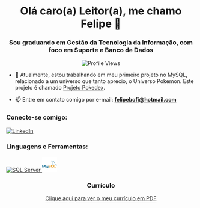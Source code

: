 <h1 align="center">Olá caro(a) Leitor(a), me chamo Felipe 👋</h1>
<h3 align="center">Sou graduando em Gestão da Tecnologia da Informação, com foco em Suporte e Banco de Dados</h3>

<p align="center">
  <img src="https://komarev.com/ghpvc/?username=felipebofi09&label=Profile%20views&color=0e75b6&style=flat" alt="Profile Views" />
</p>

- 🔭 Atualmente, estou trabalhando em meu primeiro projeto no MySQL, relacionado a um universo que tanto aprecio, o Universo Pokemon. Este projeto é chamado [Projeto Pokedex](https://github.com/felipebofi09/Projeto_Pokedex). 

- 📫 Entre em contato comigo por e-mail: **felipebofi@hotmail.com**

<h3 align="left">Conecte-se comigo:</h3>
<p align="left">
  <a href="https://www.linkedin.com/in/felipe-bofi-137559199/" target="_blank">
    <img align="center" src="https://raw.githubusercontent.com/rahuldkjain/github-profile-readme-generator/master/src/images/icons/Social/linked-in-alt.svg" alt="LinkedIn" height="30" width="40" />
  </a>
</p>

<h3 align="left">Linguagens e Ferramentas:</h3>
<p align="left">
  <a href="https://www.microsoft.com/en-us/sql-server" target="_blank" rel="noreferrer">
    <img src="https://www.svgrepo.com/show/303229/microsoft-sql-server-logo.svg" alt="SQL Server" width="40" height="40" />
  </a>
  <a href="https://www.mysql.com/" target="_blank" rel="noreferrer">
    <img src="https://raw.githubusercontent.com/devicons/devicon/master/icons/mysql/mysql-original-wordmark.svg" alt="MySQL" width="40" height="40" />
  </a>
  <!-- Adicione outras ferramentas e linguagens com os respectivos links e imagens, se desejar -->
</p>

<h3 align="center">Currículo</h3>
<p align="center">
  <a href="https://github.com/felipebofi09/curriculofelipebofi/files/12134915/Curriculo.-.Felipe.Bofi.pdf" target="_blank">
    Clique aqui para ver o meu currículo em PDF
  </a>
</p>
